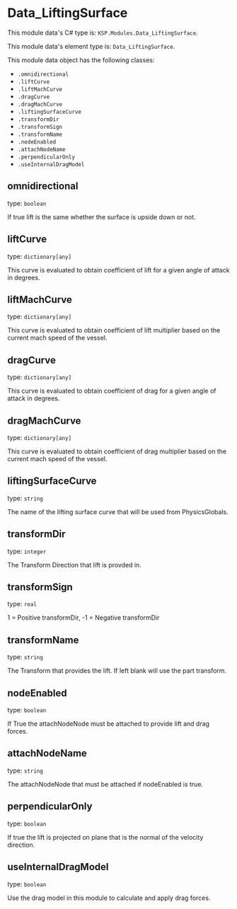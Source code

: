 # Data_LiftingSurface

This module data's C# type is: `KSP.Modules.Data_LiftingSurface`.

This module data's element type is: `Data_LiftingSurface`.

This module data object has the following classes:

- `.omnidirectional`
- `.liftCurve`
- `.liftMachCurve`
- `.dragCurve`
- `.dragMachCurve`
- `.liftingSurfaceCurve`
- `.transformDir`
- `.transformSign`
- `.transformName`
- `.nodeEnabled`
- `.attachNodeName`
- `.perpendicularOnly`
- `.useInternalDragModel`

## omnidirectional

type: `boolean`

If true lift is the same whether the surface is upside down or not.

## liftCurve

type: `dictionary[any]`

This curve is evaluated to obtain coefficient of lift for a given angle of attack in degrees.

## liftMachCurve

type: `dictionary[any]`

This curve is evaluated to obtain coefficient of lift multiplier based on the current mach speed of the vessel.

## dragCurve

type: `dictionary[any]`

This curve is evaluated to obtain coefficient of drag for a given angle of attack in degrees.

## dragMachCurve

type: `dictionary[any]`

This curve is evaluated to obtain coefficient of drag multiplier based on the current mach speed of the vessel.

## liftingSurfaceCurve

type: `string`

The name of the lifting surface curve that will be used from PhysicsGlobals.

## transformDir

type: `integer`

The Transform Direction that lift is provded in.

## transformSign

type: `real`

1 = Positive transformDir, -1 = Negative transformDir

## transformName

type: `string`

The Transform that provides the lift. If left blank will use the part transform.

## nodeEnabled

type: `boolean`

If True the attachNodeNode must be attached to provide lift and drag forces.

## attachNodeName

type: `string`

The attachNodeNode that must be attached if nodeEnabled is true.

## perpendicularOnly

type: `boolean`

If true the lift is projected on plane that is the normal of the velocity direction.

## useInternalDragModel

type: `boolean`

Use the drag model in this module to calculate and apply drag forces.

